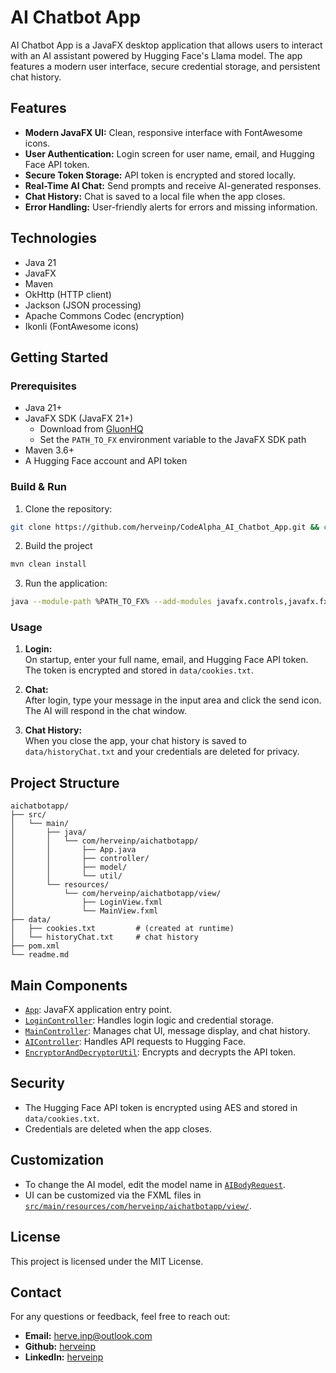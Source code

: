 # AI Chatbot App

AI Chatbot App is a JavaFX desktop application that allows users to interact with an AI assistant powered by Hugging Face's Llama model. The app features a modern user interface, secure credential storage, and persistent chat history.

## Features

- **Modern JavaFX UI:** Clean, responsive interface with FontAwesome icons.
- **User Authentication:** Login screen for user name, email, and Hugging Face API token.
- **Secure Token Storage:** API token is encrypted and stored locally.
- **Real-Time AI Chat:** Send prompts and receive AI-generated responses.
- **Chat History:** Chat is saved to a local file when the app closes.
- **Error Handling:** User-friendly alerts for errors and missing information.

## Technologies

- Java 21
- JavaFX
- Maven
- OkHttp (HTTP client)
- Jackson (JSON processing)
- Apache Commons Codec (encryption)
- Ikonli (FontAwesome icons)

## Getting Started

### Prerequisites

- Java 21+
- JavaFX SDK (JavaFX 21+)
  - Download from [GluonHQ](https://gluonhq.com/products/javafx/)
  - Set the `PATH_TO_FX` environment variable to the JavaFX SDK path
- Maven 3.6+
- A Hugging Face account and API token

### Build & Run

1. Clone the repository:
```bash
git clone https://github.com/herveinp/CodeAlpha_AI_Chatbot_App.git && cd CodeAlpha_AI_Chatbot_App 
```
2. Build the project
```bash
mvn clean install
```
3. Run the application:
```bash
java --module-path %PATH_TO_FX% --add-modules javafx.controls,javafx.fxml -jar .\target\aichatbotapp-1.0.0.jar
```
### Usage

1. **Login:**  
   On startup, enter your full name, email, and Hugging Face API token. The token is encrypted and stored in `data/cookies.txt`.

2. **Chat:**  
   After login, type your message in the input area and click the send icon. The AI will respond in the chat window.

3. **Chat History:**  
   When you close the app, your chat history is saved to `data/historyChat.txt` and your credentials are deleted for privacy.

## Project Structure

```
aichatbotapp/
├── src/
│   └── main/
│       ├── java/
│       │   └── com/herveinp/aichatbotapp/
│       │       ├── App.java
│       │       ├── controller/
│       │       ├── model/
│       │       └── util/
│       └── resources/
│           └── com/herveinp/aichatbotapp/view/
│               ├── LoginView.fxml
│               └── MainView.fxml
├── data/
│   ├── cookies.txt         # (created at runtime)
│   └── historyChat.txt     # chat history
├── pom.xml
└── readme.md
```

## Main Components

- [`App`](src/main/java/com/herveinp/aichatbotapp/App.java): JavaFX application entry point.
- [`LoginController`](src/main/java/com/herveinp/aichatbotapp/controller/LoginController.java): Handles login logic and credential storage.
- [`MainController`](src/main/java/com/herveinp/aichatbotapp/controller/MainController.java): Manages chat UI, message display, and chat history.
- [`AIController`](src/main/java/com/herveinp/aichatbotapp/controller/AIController.java): Handles API requests to Hugging Face.
- [`EncryptorAndDecryptorUtil`](src/main/java/com/herveinp/aichatbotapp/util/EncryptorAndDecryptorUtil.java): Encrypts and decrypts the API token.

## Security

- The Hugging Face API token is encrypted using AES and stored in `data/cookies.txt`.
- Credentials are deleted when the app closes.

## Customization

- To change the AI model, edit the model name in [`AIBodyRequest`](src/main/java/com/herveinp/aichatbotapp/model/AIBodyRequest.java).
- UI can be customized via the FXML files in [`src/main/resources/com/herveinp/aichatbotapp/view/`](src/main/resources/com/herveinp/aichatbotapp/view/).

## License

This project is licensed under the MIT License.

## Contact

For any questions or feedback, feel free to reach out:
- **Email:** [herve.inp@outlook.com](mailto:herve.inp@outlook.com)
- **Github:** [herveinp](https://github.com/herveinp)
- **LinkedIn:** [herveinp](https://www.linkedin.com/in/herveinp/)